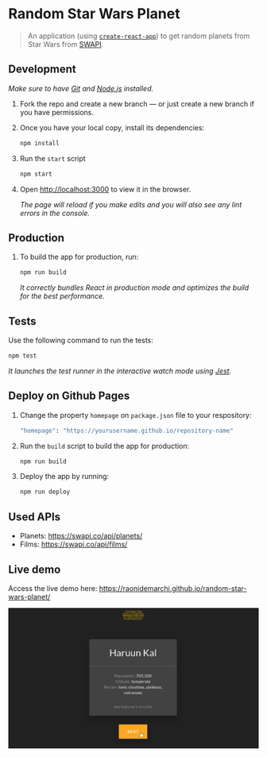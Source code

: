 # Random Star Wars Planet

> An application (using [`create-react-app`](https://github.com/facebook/create-react-app)) to get random planets from Star Wars from [SWAPI](https://swapi.co).

## Development

*Make sure to have [Git](http://git-scm.com/) and [Node.js](http://nodejs.org/) installed.*

1. Fork the repo and create a new branch — or just create a new branch if you have permissions.

2. Once you have your local copy, install its dependencies:

    ```sh
    npm install
    ```
    
3. Run the `start` script

    ```sh
    npm start
    ```
    
4. Open [http://localhost:3000](http://localhost:3000) to view it in the browser.<br>
    
    *The page will reload if you make edits and you will also see any lint errors in the console.*

## Production

1. To build the app for production, run:
    
    ```sh
    npm run build
    ```
    *It correctly bundles React in production mode and optimizes the build for the best performance.*

## Tests

Use the following command to run the tests:

```sh
npm test
```
*It launches the test runner in the interactive watch mode using [Jest](https://jestjs.io).*

## Deploy on Github Pages

1. Change the property `homepage` on `package.json` file to your respository:

    ```sh
    "homepage": "https://yourusername.github.io/repository-name"
    ```

2. Run the `build` script to build the app for production:

    ```sh
    npm run build
    ```
    
3. Deploy the app by running:

    ```sh
    npm run deploy
    ```

## Used APIs

- Planets: https://swapi.co/api/planets/
- Films: https://swapi.co/api/films/

## Live demo

Access the live demo here: https://raonidemarchi.github.io/random-star-wars-planet/

![Application Demo](demo/demo.gif)
